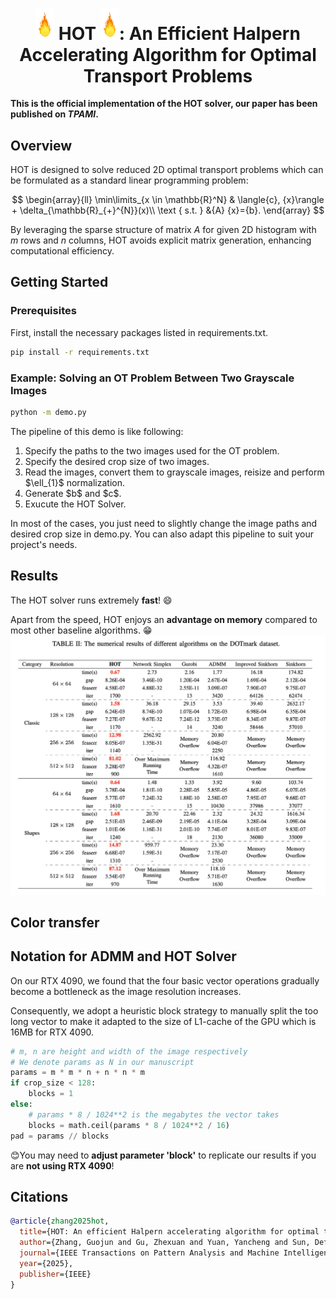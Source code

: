 <!--
 * @author: Zhexuan Gu
 * @Date: 2024-11-18 14:58:53
 * @LastEditTime: 2024-11-18 23:11:37
 * @FilePath: /HOT/README.md
 * @Description: Please implement
-->

**<h1 style="text-align:center;"> <img src="images/flame.png" alt="drawing" width="30"/>        HOT     <img src="images/flame.png" alt="drawing" width="30"/>: An Efficient Halpern Accelerating Algorithm
for Optimal Transport Problems         </h1>**

<!-- [![Contributors][contributors-shield]][contributors-url]
[![Forks][forks-shield]][forks-url]
[![Stargazers][stars-shield]][stars-url] -->

**This is the official implementation of the HOT solver, our paper has been published on ***TPAMI***.**


## Overview
HOT is designed to solve reduced 2D optimal transport problems which can be formulated as a standard linear programming problem:

$$
\begin{array}{ll}
\min\limits_{x \in \mathbb{R}^N} & \langle{c}, {x}\rangle  + \delta_{\mathbb{R}_{+}^{N}}(x)\\
         \text { s.t. } &{A} {x}={b}.
\end{array}
$$

By leveraging the sparse structure of matrix $A$ for given 2D histogram with $m$ rows and $n$ columns, HOT avoids explicit matrix generation, enhancing computational efficiency.




<!-- GETTING STARTED -->
## Getting Started
### Prerequisites

First, install the necessary packages listed in requirements.txt.

  ```sh
  pip install -r requirements.txt
  ```

### Example: Solving an OT Problem Between Two Grayscale Images
  ```sh
  python -m demo.py
  ```
The pipeline of this demo is like following: 
<ol>
<li>Specify the paths to the two images used for the OT problem.</li>
<li>Specify the desired crop size of two images.</li>
<li>Read the images, convert them to grayscale images, reisize and perform $\ell_{1}$ normalization.</li>
<li>Generate $b$ and $c$.</li>
<li>Exucute the HOT Solver.</li>
</ol>
In most of the cases, you just need to slightly change the image paths and desired crop size in demo.py. You can also adapt this pipeline to suit your project's needs. 


## Results
The HOT solver runs extremely **fast**! :smile:

Apart from the speed, HOT enjoys an **advantage on memory** compared to most other baseline algorithms. :grin:
<img src="images/result.png" alt="drawing"> 


## Color transfer



## Notation for ADMM and HOT Solver
On our RTX 4090, we found that the four basic vector operations gradually become a bottleneck as the image resolution increases.

Consequently, we adopt a heuristic block strategy to manually split the too long vector to make it adapted to the size of L1-cache of the GPU which is 16MB for RTX 4090.
```python
# m, n are height and width of the image respectively
# We denote params as N in our manuscript
params = m * m * n + n * n * m
if crop_size < 128:
    blocks = 1
else:
    # params * 8 / 1024**2 is the megabytes the vector takes
    blocks = math.ceil(params * 8 / 1024**2 / 16)
pad = params // blocks
```
:blush:You may need to **adjust parameter 'block'** to replicate our results if you are **not using RTX 4090**!


<!-- Citations -->
## Citations

```bibtex
@article{zhang2025hot,
  title={HOT: An efficient Halpern accelerating algorithm for optimal transport problems},
  author={Zhang, Guojun and Gu, Zhexuan and Yuan, Yancheng and Sun, Defeng},
  journal={IEEE Transactions on Pattern Analysis and Machine Intelligence},
  year={2025},
  publisher={IEEE}
}
```




<!-- MARKDOWN LINKS & IMAGES -->
<!-- https://www.markdownguide.org/basic-syntax/#reference-style-links -->
[contributors-shield]: https://img.shields.io/github/contributors/GUZhexuan/HOT.svg?style=for-the-badge
[contributors-url]: https://github.com/GUZhexuan/HOT/graphs/contributors
[forks-shield]: https://img.shields.io/github/forks/GUZhexuan/HOT.svg?style=for-the-badge
[forks-url]: https://github.com/GUZhexuan/HOT/network/members
[stars-shield]: https://img.shields.io/github/stars/GUZhexuan/HOT.svg?style=for-the-badge
[stars-url]: https://github.com/GUZhexuan/HOT/stargazers